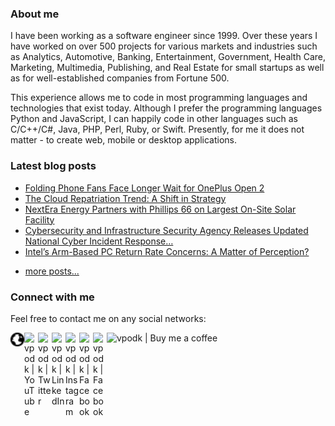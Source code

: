 ### About me

I have been working as a software engineer since 1999. Over these years I have worked on over 500 projects for various markets and industries such as Analytics, Automotive, Banking, Entertainment, Government, Health Care, Marketing, Multimedia, Publishing, and Real Estate for small startups as well as for well-established companies from Fortune 500.

This experience allows me to code in most programming languages and technologies that exist today. Although I prefer the programming languages Python and JavaScript, I can happily code in other languages such as C/C++/C#, Java, PHP, Perl, Ruby, or Swift. Presently, for me it does not matter - to create web, mobile or desktop applications.

### Latest blog posts

<!-- BLOG-POST-LIST:START -->
- [Folding Phone Fans Face Longer Wait for OnePlus Open 2](https://medium.com/majordigest/folding-phone-fans-face-longer-wait-for-oneplus-open-2-a7cc899a8782?source=rss-22947912adc0------2)
- [The Cloud Repatriation Trend: A Shift in Strategy](https://medium.com/majordigest/the-cloud-repatriation-trend-a-shift-in-strategy-329fad901e5e?source=rss-22947912adc0------2)
- [NextEra Energy Partners with Phillips 66 on Largest On-Site Solar Facility](https://medium.com/majordigest/nextera-energy-partners-with-phillips-66-on-largest-on-site-solar-facility-1dab28d2ec92?source=rss-22947912adc0------2)
- [Cybersecurity and Infrastructure Security Agency Releases Updated National Cyber Incident Response…](https://medium.com/majordigest/cybersecurity-and-infrastructure-security-agency-releases-updated-national-cyber-incident-response-05d94e4f3b23?source=rss-22947912adc0------2)
- [Intel’s Arm-Based PC Return Rate Concerns: A Matter of Perception?](https://medium.com/majordigest/intels-arm-based-pc-return-rate-concerns-a-matter-of-perception-8a44df28be23?source=rss-22947912adc0------2)
<!-- BLOG-POST-LIST:END -->
- [more posts...](https://medium.com/@vpodk)

### Connect with me
Feel free to contact me on any social networks:

[<img align="left" alt="vpodk.com" width="22px" src="https://raw.githubusercontent.com/iconic/open-iconic/master/svg/globe.svg" />][website]
[<img align="left" alt="vpodk | YouTube" width="22px" src="https://cdn.jsdelivr.net/npm/simple-icons@v3/icons/youtube.svg" />][youtube]
[<img align="left" alt="vpodk | Twitter" width="22px" src="https://cdn.jsdelivr.net/npm/simple-icons@v3/icons/twitter.svg" />][twitter]
[<img align="left" alt="vpodk | LinkedIn" width="22px" src="https://cdn.jsdelivr.net/npm/simple-icons@v3/icons/linkedin.svg" />][linkedin]
[<img align="left" alt="vpodk | Instagram" width="22px" src="https://cdn.jsdelivr.net/npm/simple-icons@v3/icons/instagram.svg" />][instagram]
[<img align="left" alt="vpodk | Facebook" width="22px" src="https://cdn.jsdelivr.net/npm/simple-icons@v3/icons/facebook.svg" />][facebook]
[<img align="left" alt="vpodk | Facebook" width="22px" src="https://cdn.jsdelivr.net/npm/simple-icons@v3/icons/medium.svg" />][medium]
[<img align="left" alt="vpodk | Buy me a coffee" height="24px" src="https://cdn.buymeacoffee.com/buttons/default-yellow.png" />][buymeacoffee]
<br>

<!-- Meta data -->
[website]: https://vpodk.com
[twitter]: https://twitter.com/vpodk
[youtube]: https://youtube.com/@vpodk
[instagram]: https://instagram.com/vpodk
[linkedin]: https://linkedin.com/in/vpodk
[facebook]: https://facebook.com/vpodk
[medium]: https://medium.com/@vpodk
[buymeacoffee]: https://www.buymeacoffee.com/vpodk

